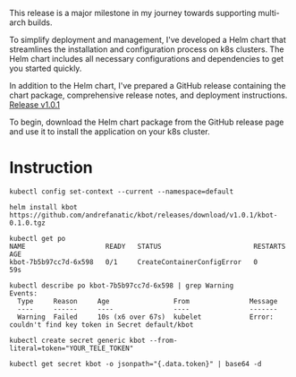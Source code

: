This release is a major milestone in my journey towards supporting multi-arch builds.  

To simplify deployment and management, I've developed a Helm chart that streamlines the installation and configuration process on k8s clusters. The Helm chart includes all necessary configurations and dependencies to get you started quickly.  

In addition to the Helm chart, I've prepared a GitHub release containing the chart package, comprehensive release notes, and deployment instructions.  
[Release v1.0.1](https://github.com/andrefanatic/kbot/releases/tag/v1.0.1)

To begin, download the Helm chart package from the GitHub release page and use it to install the application on your k8s cluster.  

# Instruction

```
kubectl config set-context --current --namespace=default
```

```
helm install kbot https://github.com/andrefanatic/kbot/releases/download/v1.0.1/kbot-0.1.0.tgz
```

```
kubectl get po                                                                                               
NAME                    READY   STATUS                       RESTARTS   AGE
kbot-7b5b97cc7d-6x598   0/1     CreateContainerConfigError   0          59s
```

```
kubectl describe po kbot-7b5b97cc7d-6x598 | grep Warning
Events:
  Type     Reason     Age                From               Message
  ----     ------     ----               ----               -------
  Warning  Failed     10s (x6 over 67s)  kubelet            Error: couldn't find key token in Secret default/kbot
```

```
kubectl create secret generic kbot --from-literal=token="YOUR_TELE_TOKEN"
```

```
kubectl get secret kbot -o jsonpath="{.data.token}" | base64 -d
```